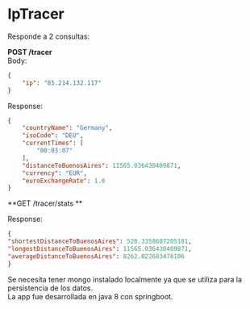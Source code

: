 # IpTracer
Responde a 2 consultas:

**POST /tracer**  
Body:   
```json
{
    "ip": "85.214.132.117"
}
```
Response:  
```json
{
    "countryName": "Germany",
    "isoCode": "DEU",
    "currentTimes": [
        "00:03:07"
    ],
    "distanceToBuenosAires": 11565.036430409871,
    "currency": "EUR",
    "euroExchangeRate": 1.0
}
```


**GET /tracer/stats  **

Response:  
```json
{
"shortestDistanceToBuenosAires": 520.3358607205181,
"longestDistanceToBuenosAires": 11565.036430409871,
"averageDistanceToBuenosAires": 8262.022683478106
}
```

Se necesita tener mongo instalado localmente ya que se utiliza para la persistencia de los datos.  
La app fue desarrollada en java 8 con springboot.
